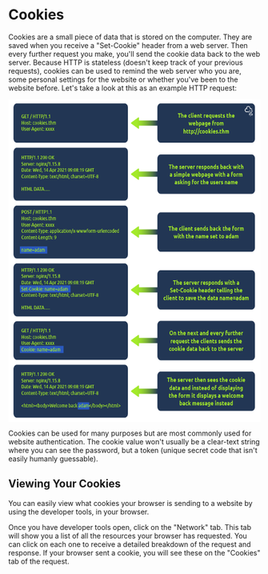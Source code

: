 # Cookies

Cookies are a small piece of data that is stored on the computer. They are saved when you receive a "Set-Cookie" header from a web server. Then every further request you make, you'll send the cookie data back to the web server. Because HTTP is stateless (doesn't keep track of your previous requests), cookies can be used to remind the web server who you are, some personal settings for the website or whether you've been to the website before. Let's take a look at this as an example HTTP request:

<img src="../../_resources/a2117dc267fbb169e38be77c7af44027.png" alt="a2117dc267fbb169e38be77c7af44027.png" width="632" height="645" class="jop-noMdConv" style="display: block; margin: 0 auto;">

Cookies can be used for many purposes but are most commonly used for website authentication. The cookie value won't usually be a clear-text string where you can see the password, but a token (unique secret code that isn't easily humanly guessable).

## Viewing Your Cookies

You can easily view what cookies your browser is sending to a website by using the developer tools, in your browser.

Once you have developer tools open, click on the "Network" tab. This tab will show you a list of all the resources your browser has requested. You can click on each one to receive a detailed breakdown of the request and response. If your browser sent a cookie, you will see these on the "Cookies" tab of the request.